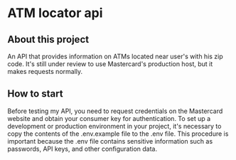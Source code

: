 # ATM locator api
## About this project
An API that provides information on ATMs located near user's with his zip code. It's still under review to use Mastercard's production host, but it makes requests normally.

## How to start
Before testing my API, you need to request credentials on the Mastercard website and obtain your consumer key for authentication.
To set up a development or production environment in your project, it's necessary to copy the contents of the .env.example file to the .env file. This procedure is important because the .env file contains sensitive information such as passwords, API keys, and other configuration data.

